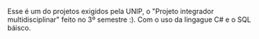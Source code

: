   Esse é um do projetos exigidos pela UNIP, o "Projeto integrador multidisciplinar" feito no 3º semestre :).
  Com o uso da lingague C# e o SQL báisco.
